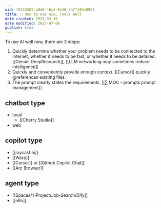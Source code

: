 ```yaml
---
uid: f6222587-a8d0-46c3-8e30-7a7f385e095f
title: 🤖 How to Use AIGC Tools Well
date created: 2023-03-16
date modified: 2025-07-08
publish: true
---
```


To use AI well now, there are 3 steps:

1. Quickly determine whether your problem needs to be connected to the Internet, whether it needs to be fast, or whether it needs to be detailed. [[Gemini DeepResearch]], [[LLM networking may sometimes reduce intelligence]]
2. Quickly and conveniently provide enough context. [[Cursor]] quickly @references existing files.
3. The prompt clearly states the requirements. [[∑ MOC - prompts prompt management]]

## chatbot type

- local
	- [[Cherry Studio]]
- web

## copilot type

- [[raycast ai]]
- [[Warp]]
- [[Cursor]] or [[Github Copilot Chat]]
- [[Arc Browser]]

## agent type

- [[Spaces/1-Project/Job-Search/Dify]]
- [[n8n]] 